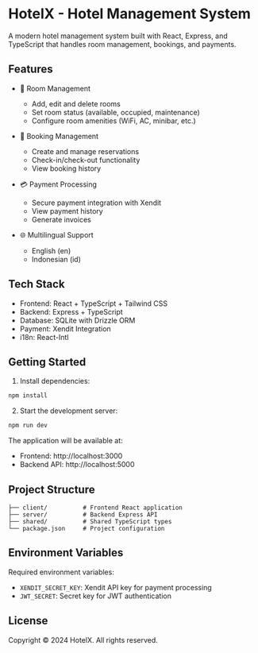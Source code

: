 
# HotelX - Hotel Management System

A modern hotel management system built with React, Express, and TypeScript that handles room management, bookings, and payments.

## Features

- 🏨 Room Management
  - Add, edit and delete rooms
  - Set room status (available, occupied, maintenance)
  - Configure room amenities (WiFi, AC, minibar, etc.)

- 📅 Booking Management  
  - Create and manage reservations
  - Check-in/check-out functionality
  - View booking history

- 💳 Payment Processing
  - Secure payment integration with Xendit
  - View payment history
  - Generate invoices

- 🌐 Multilingual Support
  - English (en)
  - Indonesian (id)

## Tech Stack

- Frontend: React + TypeScript + Tailwind CSS
- Backend: Express + TypeScript
- Database: SQLite with Drizzle ORM
- Payment: Xendit Integration
- i18n: React-Intl

## Getting Started

1. Install dependencies:
```bash
npm install
```

2. Start the development server:
```bash
npm run dev
```

The application will be available at:
- Frontend: http://localhost:3000
- Backend API: http://localhost:5000

## Project Structure

```
├── client/          # Frontend React application
├── server/          # Backend Express API
├── shared/          # Shared TypeScript types
└── package.json     # Project configuration
```

## Environment Variables

Required environment variables:
- `XENDIT_SECRET_KEY`: Xendit API key for payment processing
- `JWT_SECRET`: Secret key for JWT authentication

## License

Copyright © 2024 HotelX. All rights reserved.
